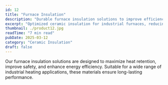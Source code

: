 ```yaml
---
id: 12
title: "Furnace Insulation"
description: "Durable furnace insulation solutions to improve efficiency and safety."
excerpt: "Optimized ceramic insulation for industrial furnaces, reducing heat loss and energy consumption."
thumbnail: ./product12.jpg
readTime: "7 min read"
pubDate: 2025-03-12
category: "Ceramic Insulation"
draft: false
---
```


Our furnace insulation solutions are designed to maximize heat retention, improve safety, and enhance energy efficiency. Suitable for a wide range of industrial heating applications, these materials ensure long-lasting performance.
